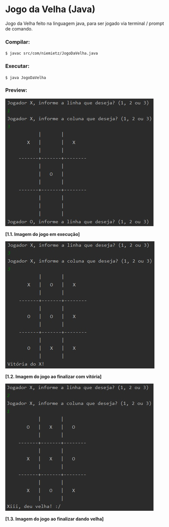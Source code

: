 # Jogo da Velha (Java)
Jogo da Velha feito na linguagem java, para ser jogado via terminal / prompt de comando.

### Compilar:
`$ javac src/com/niemietz/JogoDaVelha.java` 

### Executar:
`$ java JogoDaVelha` 

### Preview:

![Screenshot](preview/01.jpg)

**[1.1. Imagem do jogo em execução]**

![Screenshot](preview/02.jpg)

**[1.2. Imagem do jogo ao finalizar com vitória]**

![Screenshot](preview/03.jpg)

**[1.3. Imagem do jogo ao finalizar dando velha]**